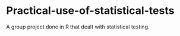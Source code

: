 # Practical-use-of-statistical-tests
A group project done in R that dealt with statistical testing.
